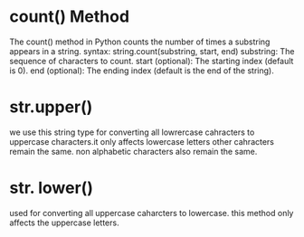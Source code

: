 # count() Method 
The count() method in Python counts the number of times a substring appears in a string.
syntax: string.count(substring, start, end)
   substring: The sequence of characters to count.
   start (optional): The starting index (default is 0).
   end (optional): The ending index (default is the end of the string).
   # str.upper()
   we use this string type for converting all lowrercase cahracters to uppercase characters.it only affects lowercase letters other cahracters remain the same. non alphabetic characters also remain the same.
   # str. lower()
   used for converting all uppercase caharcters to lowercase. this method only affects the uppercase letters.
   